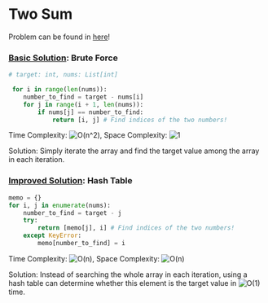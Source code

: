 # Two Sum

Problem can be found in [here](https://leetcode.com/problems/two-sum/)!

### [Basic Solution](/Array/1-TwoSum/basicSolution.py): Brute Force

```python
# target: int, nums: List[int]

 for i in range(len(nums)):
    number_to_find = target - nums[i]
    for j in range(i + 1, len(nums)):
        if nums[j] == number_to_find:
            return [i, j] # Find indices of the two numbers!
```
Time Complexity: ![O(n^2)](https://latex.codecogs.com/svg.image?\inline&space;O(n^2)), Space Complexity: ![1](https://latex.codecogs.com/svg.image?\inline&space;O(1))

Solution: Simply iterate the array and find the target value among the array in each iteration.

### [Improved Solution](/Array/1-TwoSum/improvedSolution.py): Hash Table

```python
memo = {}
for i, j in enumerate(nums):
    number_to_find = target - j
    try:
        return [memo[j], i] # Find indices of the two numbers!
    except KeyError:
        memo[number_to_find] = i
```

Time Complexity: ![O(n)](https://latex.codecogs.com/svg.image?\inline&space;O(n)), Space Complexity: ![O(n)](https://latex.codecogs.com/svg.image?\inline&space;O(n))

Solution: Instead of searching the whole array in each iteration, using a hash table can determine whether this element is the target value in ![O(1)](https://latex.codecogs.com/svg.image?\inline&space;O(1)) time.
